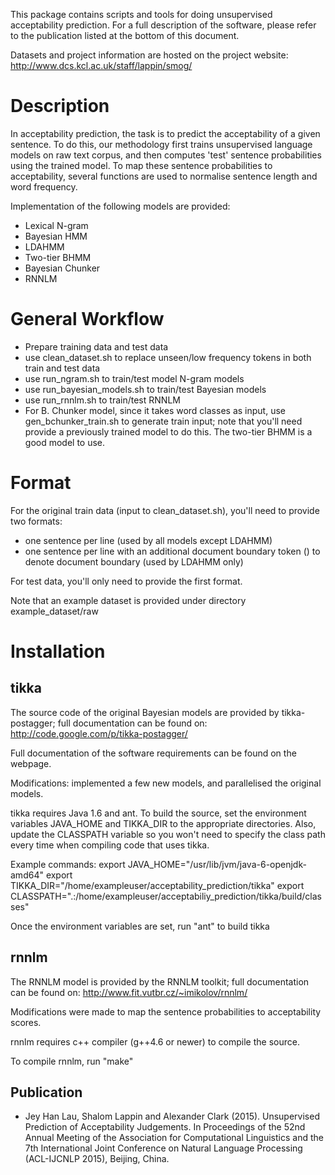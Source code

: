 This package contains scripts and tools for doing unsupervised 
acceptability prediction.  For a full description of the software, 
please refer to the publication listed at the bottom of this document. 

Datasets and project information are hosted on the project website:
http://www.dcs.kcl.ac.uk/staff/lappin/smog/

Description
===========
In acceptability prediction, the task is to predict the acceptability of 
a given sentence. To do this, our methodology first trains unsupervised 
language models on raw text corpus, and then computes 'test' sentence 
probabilities using the trained model. To map these sentence 
probabilities to acceptability, several functions are used to normalise 
sentence length and word frequency.

Implementation of the following models are provided:
* Lexical N-gram
* Bayesian HMM
* LDAHMM
* Two-tier BHMM
* Bayesian Chunker
* RNNLM

General Workflow
================
* Prepare training data and test data
* use clean_dataset.sh to replace unseen/low frequency tokens in both train and
test data
* use run_ngram.sh to train/test model N-gram models
* use run_bayesian_models.sh to train/test Bayesian models
* use run_rnnlm.sh to train/test RNNLM
* For B. Chunker model, since it takes word classes as input, use gen_bchunker_train.sh
to generate train input; note that you'll need provide a previously trained model to
do this. The two-tier BHMM is a good model to use.

Format
======
For the original train data (input to clean_dataset.sh), you'll need to provide 
two formats:
* one sentence per line (used by all models except LDAHMM)
* one sentence per line with an additional document boundary token (<PAGEBOUNDARY>)
to denote document boundary (used by LDAHMM only)

For test data, you'll only need to provide the first format.

Note that an example dataset is provided under directory example_dataset/raw

Installation
============
tikka
-----
The source code of the original Bayesian models are provided by tikka-postagger; full
documentation can be found on: http://code.google.com/p/tikka-postagger/

Full documentation of the software requirements can be found on the webpage.

Modifications: implemented a few new models, and parallelised the original models.

tikka requires Java 1.6 and ant. To build the source, set the environment variables 
JAVA_HOME and TIKKA_DIR to the appropriate directories. Also, update the CLASSPATH variable so
you won't need to specify the class path every time when compiling code that uses tikka.

Example commands:
export JAVA_HOME="/usr/lib/jvm/java-6-openjdk-amd64"
export TIKKA_DIR="/home/exampleuser/acceptability_prediction/tikka"
export CLASSPATH=".:/home/exampleuser/acceptabiliy_prediction/tikka/build/classes"

Once the environment variables are set, run "ant" to build tikka

rnnlm
-----
The RNNLM model is provided by the RNNLM toolkit; full documentation can be found on:
http://www.fit.vutbr.cz/~imikolov/rnnlm/

Modifications were made to map the sentence probabilities to acceptability scores.

rnnlm requires c++ compiler (g++4.6 or newer) to compile the source.

To compile rnnlm, run "make"


Publication
-----------
* Jey Han Lau, Shalom Lappin and Alexander Clark (2015). 
Unsupervised Prediction of Acceptability Judgements. In Proceedings of
the 52nd Annual Meeting of the Association for Computational Linguistics 
and the 7th International Joint Conference on Natural Language 
Processing (ACL-IJCNLP 2015), Beijing, China.
